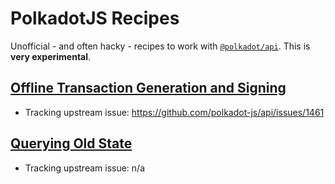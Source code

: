 # PolkadotJS Recipes

Unofficial - and often hacky - recipes to work with [`@polkadot/api`](polkadotjs-recipes). This is **very experimental**.

## [Offline Transaction Generation and Signing](https://github.com/amaurymartiny/polkadotjs-recipes/tree/master/packages/offline)

- Tracking upstream issue: https://github.com/polkadot-js/api/issues/1461

## [Querying Old State](https://github.com/amaurymartiny/polkadotjs-recipes/tree/master/packages/query-old)

- Tracking upstream issue: n/a
